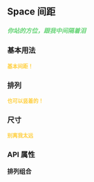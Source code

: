 ## Space 间距

<h5 style="color: #66d476">你站的方位，跟我中间隔着泪</h5>

<script setup>
    import BasicDemo from '../demo/basic_demo.vue'
    import ArrayDemo from '../demo/array_demo.vue'
    import SizeDemo from '../demo/size_demo.vue'
    import Preview from '../../../src/components/preview.vue'
</script>

### 基本用法

<p style="color: #ffcf3f; font-size: 12px; font-weight: 900;">基本间距！</p>
<BasicDemo />
<Preview comp="space" demo="basic_demo"/>

### 排列

<p style="color: #ffcf3f; font-size: 12px; font-weight: 900;">也可以竖着的！</p>
<ArrayDemo />
<Preview comp="space" demo="array_demo"/>

### 尺寸

<p style="color: #ffcf3f; font-size: 12px; font-weight: 900;">别离我太远</p>
<SizeDemo />
<Preview comp="space" demo="size_demo"/>

<!-- API表格 -->

### API 属性

<p style="color: var(--color-success); font-size: 14px; font-weight: 900;">排列组合</p>
<script setup>
    import ApiTable from '../../../src/components/api_table.vue'
    const data = {
        columns: [
            {
                title: '名称'
            },
            {
                title: '类型'
            },
            {
                title: '默认值'
            },
            {
                title: '说明'
            }
        ],
        item: [
            {
                name: 'inline',
                type: 'Boolean',
                default: 'false | true',
                explain: '排列方式'
            },
            {
                name: 'size',
                type: 'Array',
                default: '[10,10]',
                explain: '距离属性'
            }
        ]
  }
</script>
<ApiTable :data="data" />
